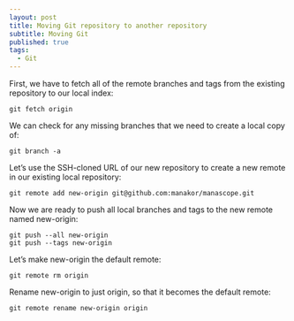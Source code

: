 ```yaml
---
layout: post
title: Moving Git repository to another repository
subtitle: Moving Git
published: true
tags:
  - Git
---
```



First, we have to fetch all of the remote branches and tags from the existing repository to our local index: 

 ~~~
 git fetch origin
 ~~~


We can check for any missing branches that we need to create a local copy of: 
 
 ~~~
 git branch -a
 ~~~


Let’s use the SSH-cloned URL of our new repository to create a new remote in our existing local repository: 
 
 ~~~~
 git remote add new-origin git@github.com:manakor/manascope.git
 ~~~~


Now we are ready to push all local branches and tags to the new remote named new-origin: 
 
 ~~~
 git push --all new-origin 
 git push --tags new-origin
 ~~~


Let’s make new-origin the default remote: 
 
 ~~~
 git remote rm origin
 ~~~


Rename new-origin to just origin, so that it becomes the default remote: 
 
 ~~~
 git remote rename new-origin origin
 ~~~
 
